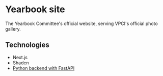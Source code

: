 # Yearbook site

The Yearbook Committee's official website, serving VPCI's official photo gallery.

## Technologies
- Next.js
- Shadcn
- [Python backend with FastAPI](https://github.com/vpci-yearbook/server)
